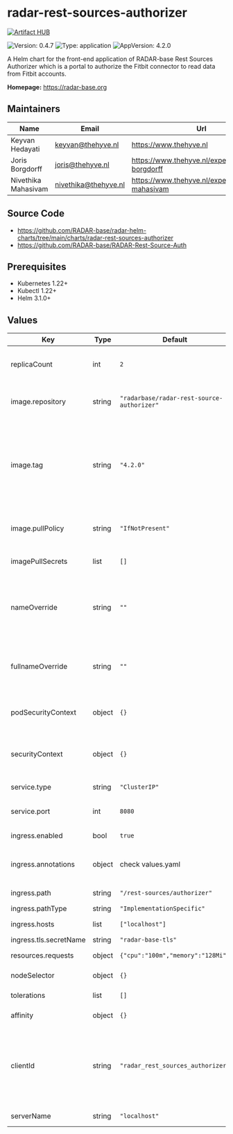 

# radar-rest-sources-authorizer
[![Artifact HUB](https://img.shields.io/endpoint?url=https://artifacthub.io/badge/repository/radar-rest-sources-authorizer)](https://artifacthub.io/packages/helm/radar-base/radar-rest-sources-authorizer)

![Version: 0.4.7](https://img.shields.io/badge/Version-0.4.7-informational?style=flat-square) ![Type: application](https://img.shields.io/badge/Type-application-informational?style=flat-square) ![AppVersion: 4.2.0](https://img.shields.io/badge/AppVersion-4.2.0-informational?style=flat-square)

A Helm chart for the front-end application of RADAR-base Rest Sources Authorizer which is a portal to authorize the Fitbit connector to read data from Fitbit accounts.

**Homepage:** <https://radar-base.org>

## Maintainers

| Name | Email | Url |
| ---- | ------ | --- |
| Keyvan Hedayati | <keyvan@thehyve.nl> | <https://www.thehyve.nl> |
| Joris Borgdorff | <joris@thehyve.nl> | <https://www.thehyve.nl/experts/joris-borgdorff> |
| Nivethika Mahasivam | <nivethika@thehyve.nl> | <https://www.thehyve.nl/experts/nivethika-mahasivam> |

## Source Code

* <https://github.com/RADAR-base/radar-helm-charts/tree/main/charts/radar-rest-sources-authorizer>
* <https://github.com/RADAR-base/RADAR-Rest-Source-Auth>

## Prerequisites
* Kubernetes 1.22+
* Kubectl 1.22+
* Helm 3.1.0+

## Values

| Key | Type | Default | Description |
|-----|------|---------|-------------|
| replicaCount | int | `2` | Number of radar-rest-sources-authorizer replicas to deploy |
| image.repository | string | `"radarbase/radar-rest-source-authorizer"` | radar-rest-sources-authorizer image repository |
| image.tag | string | `"4.2.0"` | radar-rest-sources-authorizer image tag (immutable tags are recommended) Overrides the image tag whose default is the chart appVersion. |
| image.pullPolicy | string | `"IfNotPresent"` | radar-rest-sources-authorizer image pull policy |
| imagePullSecrets | list | `[]` | Docker registry secret names as an array |
| nameOverride | string | `""` | String to partially override radar-rest-sources-authorizer.fullname template with a string (will prepend the release name) |
| fullnameOverride | string | `""` | String to fully override radar-rest-sources-authorizer.fullname template with a string |
| podSecurityContext | object | `{}` | Configure radar-rest-sources-authorizer pods' Security Context |
| securityContext | object | `{}` | Configure radar-rest-sources-authorizer containers' Security Context |
| service.type | string | `"ClusterIP"` | Kubernetes Service type |
| service.port | int | `8080` | radar-rest-sources-authorizer port |
| ingress.enabled | bool | `true` | Enable ingress controller resource |
| ingress.annotations | object | check values.yaml | Annotations that define default ingress class, certificate issuer |
| ingress.path | string | `"/rest-sources/authorizer"` | Path within the url structure |
| ingress.pathType | string | `"ImplementationSpecific"` |  |
| ingress.hosts | list | `["localhost"]` | Hosts to accept requests from |
| ingress.tls.secretName | string | `"radar-base-tls"` | TLS Secret Name |
| resources.requests | object | `{"cpu":"100m","memory":"128Mi"}` | CPU/Memory resource requests |
| nodeSelector | object | `{}` | Node labels for pod assignment |
| tolerations | list | `[]` | Toleration labels for pod assignment |
| affinity | object | `{}` | Affinity labels for pod assignment |
| clientId | string | `"radar_rest_sources_authorizer"` | OAuth2 client id of the application registered in Management Portal. It is assumed that this is a public client with empty client secret. |
| serverName | string | `"localhost"` | Domain name of the server |
